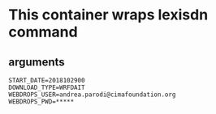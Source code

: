 # This container wraps lexisdn command

## arguments

```
START_DATE=2018102900
DOWNLOAD_TYPE=WRFDAIT 
WEBDROPS_USER=andrea.parodi@cimafoundation.org
WEBDROPS_PWD=*****
```

